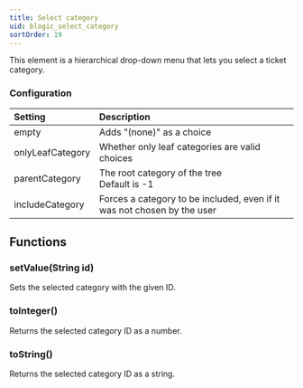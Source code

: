 ```yaml
---
title: Select category
uid: blogic_select_category
sortOrder: 19
---
```


This element is a hierarchical drop-down menu that lets you select a ticket category.

### Configuration

| Setting          | Description                                                             |
|:-----------------|:------------------------------------------------------------------------|
| empty            | Adds "(none)" as a choice                                               |
| onlyLeafCategory | Whether only leaf categories are valid choices                          |
| parentCategory   | The root category of the tree<br/>Default is -1                         |
| includeCategory  | Forces a category to be included, even if it was not chosen by the user |

## Functions

### setValue(String id)

Sets the selected category with the given ID.

### toInteger()

Returns the selected category ID as a number.

### toString()

Returns the selected category ID as a string.
